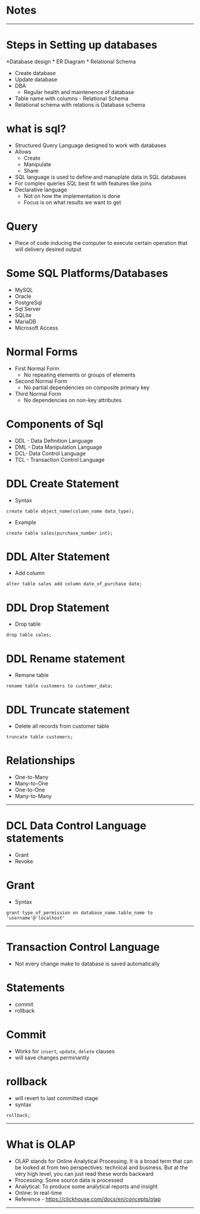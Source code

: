 # Notes
------
# Steps in Setting up databases
*Database design
	* ER Diagram
	* Relational Schema
* Create database
* Update database
* DBA
	* Regular health and maintenence of database
* Table name with columns - Relational Schema
* Relational schema with relations is Database schema

# what is sql?
* Structured Query Language designed to work with databases
* Allows
	* Create
	* Manipulate
	* Share
* SQL language is used to define and manuplate data in SQL databases
* For complex queries SQL best fit with features like joins
* Declarative language
	* Not on how the implementation is done
	* Focus is on what results we want to get

# Query
* Piece of code inducing the computer to execute certain operation that will delivery desired output

# Some SQL Platforms/Databases
* MySQL
* Oracle
* PostgreSql
* Sql Server
* SQLite
* MariaDB
* Microsoft Access

# Normal Forms
* First Normal Form
	* No repeating elements or groups of elements
* Second Normal Form
	* No partial dependencies on composite primary key
* Third Normal Form
	* No dependencies on non-key attributes
	
# Components of Sql
* DDL - Data Definition Language
* DML - Data Manipulation Language
* DCL- Data Control Language
* TCL - Transaction Control Language

# DDL Create Statement
* Syntax
```
create table object_name(column_name data_type);
```
* Example
```
create table sales(purchase_number int);
```

# DDL Alter Statement
* Add column
```
alter table sales add column date_of_purchase date;
```

# DDL Drop Statement
* Drop table
```
drop table sales;
```

# DDL Rename statement
* Remane table
```
rename table customers to customer_data;
```

# DDL Truncate statement
* Delete all records from customer table
```
truncate table customers;
```

# Relationships
* One-to-Many
* Many-to-One
* One-to-One
* Many-to-Many
------
# DCL Data Control Language statements
* Grant
* Revoke

# Grant
* Syntax
```
grant type_of_permission on database_name.table_name to 'username'@'localhost'
```
------
# Transaction Control Language
* Not every change make to database is saved automatically

# Statements
* commit
* rollback

# Commit
* Works for `insert`, `update`, `delete` clauses
* will save changes perminantly

# rollback
* will revert to last committed stage
* syntax
```
rollback;
```
------
# What is OLAP
* OLAP stands for Online Analytical Processing. It is a broad term that can be looked at from two perspectives: technical and business. But at the very high level, you can just read these words backward
* Processing: Some source data is processed
* Analytical: To produce some analytical reports and insight
* Online: In real-time
* Reference - https://clickhouse.com/docs/en/concepts/olap
------